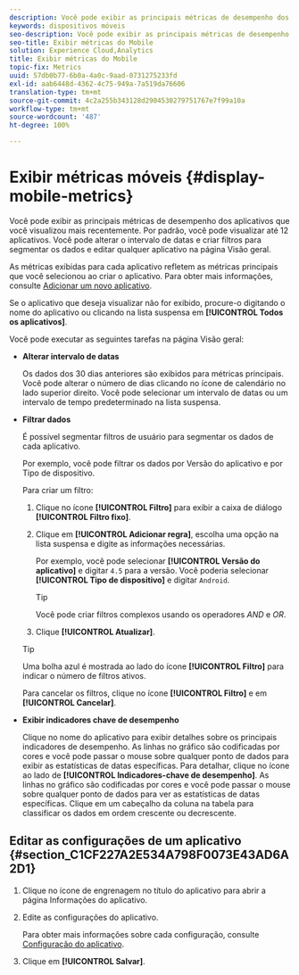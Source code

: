 ```yaml
---
description: Você pode exibir as principais métricas de desempenho dos aplicativos que você visualizou mais recentemente. Por padrão, você pode visualizar até 12 aplicativos. Você pode alterar o intervalo de datas e criar filtros para segmentar os dados e editar qualquer aplicativo na página Visão geral.
keywords: dispositivos móveis
seo-description: Você pode exibir as principais métricas de desempenho dos aplicativos que você visualizou mais recentemente. Por padrão, você pode visualizar até 12 aplicativos. Você pode alterar o intervalo de datas e criar filtros para segmentar os dados e editar qualquer aplicativo na página Visão geral.
seo-title: Exibir métricas do Mobile
solution: Experience Cloud,Analytics
title: Exibir métricas do Mobile
topic-fix: Metrics
uuid: 57db0b77-6b0a-4a0c-9aad-0731275233fd
exl-id: aab6448d-4362-4c75-949a-7a519da76606
translation-type: tm+mt
source-git-commit: 4c2a255b343128d2904530279751767e7f99a10a
workflow-type: tm+mt
source-wordcount: '487'
ht-degree: 100%

---
```


# Exibir métricas móveis {#display-mobile-metrics}

Você pode exibir as principais métricas de desempenho dos aplicativos que você visualizou mais recentemente. Por padrão, você pode visualizar até 12 aplicativos. Você pode alterar o intervalo de datas e criar filtros para segmentar os dados e editar qualquer aplicativo na página Visão geral.

As métricas exibidas para cada aplicativo refletem as métricas principais que você selecionou ao criar o aplicativo. Para obter mais informações, consulte [Adicionar um novo aplicativo](/help/using/manage-apps/t-new-app.md).

Se o aplicativo que deseja visualizar não for exibido, procure-o digitando o nome do aplicativo ou clicando na lista suspensa em **[!UICONTROL Todos os aplicativos]**.

Você pode executar as seguintes tarefas na página Visão geral:

* **Alterar intervalo de datas**

   Os dados dos 30 dias anteriores são exibidos para métricas principais. Você pode alterar o número de dias clicando no ícone de calendário no lado superior direito. Você pode selecionar um intervalo de datas ou um intervalo de tempo predeterminado na lista suspensa.

* **Filtrar dados**

   É possível segmentar filtros de usuário para segmentar os dados de cada aplicativo.

   Por exemplo, você pode filtrar os dados por Versão do aplicativo e por Tipo de dispositivo.

   Para criar um filtro:

   1. Clique no ícone **[!UICONTROL Filtro]** para exibir a caixa de diálogo **[!UICONTROL Filtro fixo]**.
   1. Clique em **[!UICONTROL Adicionar regra]**, escolha uma opção na lista suspensa e digite as informações necessárias.

      Por exemplo, você pode selecionar **[!UICONTROL Versão do aplicativo]** e digitar `4.5` para a versão. Você poderia selecionar **[!UICONTROL Tipo de dispositivo]** e digitar `Android`.

      >[!TIP]
      >
      >Você pode criar filtros complexos usando os operadores *AND* e *OR*.

   1. Clique **[!UICONTROL Atualizar]**.
   >[!TIP]
   >
   >Uma bolha azul é mostrada ao lado do ícone **[!UICONTROL Filtro]** para indicar o número de filtros ativos.

   Para cancelar os filtros, clique no ícone **[!UICONTROL Filtro]** e em **[!UICONTROL Cancelar]**.

* **Exibir indicadores chave de desempenho**

   Clique no nome do aplicativo para exibir detalhes sobre os principais indicadores de desempenho. As linhas no gráfico são codificadas por cores e você pode passar o mouse sobre qualquer ponto de dados para exibir as estatísticas de datas específicas. Para detalhar, clique no ícone ao lado de **[!UICONTROL Indicadores-chave de desempenho]**. As linhas no gráfico são codificadas por cores e você pode passar o mouse sobre qualquer ponto de dados para ver as estatísticas de datas específicas. Clique em um cabeçalho da coluna na tabela para classificar os dados em ordem crescente ou decrescente.

## Editar as configurações de um aplicativo {#section_C1CF227A2E534A798F0073E43AD6A2D1}

1. Clique no ícone de engrenagem no título do aplicativo para abrir a página Informações do aplicativo.
1. Edite as configurações do aplicativo.

   Para obter mais informações sobre cada configuração, consulte   [Configuração do aplicativo](/help/using/c-manage-app-settings/c-mob-confg-app/c-mob-confg-app.md).

1. Clique em **[!UICONTROL Salvar]**.
